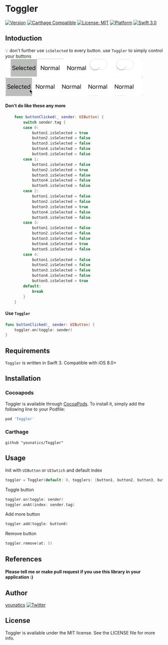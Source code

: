# Toggler
[![Version](https://img.shields.io/cocoapods/v/Toggler.svg?style=flat)](http://cocoapods.org/pods/Toggler)
[![Carthage Compatible](https://img.shields.io/badge/Carthage-compatible-4BC51D.svg?style=flat)](https://github.com/Carthage/Carthage)
[![License: MIT](https://img.shields.io/badge/license-MIT-blue.svg?style=flat)](https://github.com/younatics/Toggler/blob/master/LICENSE)
[![Platform](https://img.shields.io/cocoapods/p/Toggler.svg?style=flat)](http://cocoapods.org/pods/Toggler)
[![Swift 3.0](https://img.shields.io/badge/Swift-3.0-orange.svg?style=flat)](https://developer.apple.com/swift/)

## Intoduction
💡 don't further use `isSelected` to every button. use `Toggler` to simply control your buttons
![demo](Images/Toggler.gif)
![demo](Images/Toggler2.gif)

#### Don't do like these any more
```Swift
    func buttonClicked(_ sender: UIButton) {
        switch sender.tag {
        case 0:
            button1.isSelected = true
            button2.isSelected = false
            button3.isSelected = false
            button4.isSelected = false
            button5.isSelected = false
        case 1:
            button1.isSelected = false
            button2.isSelected = true
            button3.isSelected = false
            button4.isSelected = false
            button5.isSelected = false
        case 2:
            button1.isSelected = false
            button2.isSelected = false
            button3.isSelected = true
            button4.isSelected = false
            button5.isSelected = false
        case 3:
            button1.isSelected = false
            button2.isSelected = false
            button3.isSelected = false
            button4.isSelected = true
            button5.isSelected = false
        case 4:
            button1.isSelected = false
            button2.isSelected = false
            button3.isSelected = false
            button4.isSelected = false
            button5.isSelected = true
        default:
            break
        }
    }
```

#### Use `Toggler`
```Swift 
func buttonClicked(_ sender: UIButton) {
    toggler.on(toggle: sender)
}
```
## Requirements

`Toggler` is written in Swift 3. Compatible with iOS 8.0+

## Installation

### Cocoapods

Toggler is available through [CocoaPods](http://cocoapods.org). To install
it, simply add the following line to your Podfile:

```ruby
pod 'Toggler'
```
### Carthage
```
github "younatics/Toggler"
```

## Usage
Init with `UIButton` or `UISwtich` and default index
```Swift 
toggler = Toggler(default: 0, togglers: [button1, button2, button3, button4, button5])
```

Toggle button
```Swift
toggler.on(toggle: sender)
toggler.onAt(index: sender.tag)
```

Add more button
```Swift 
toggler.add(toggle: button6)
```

Remove button
```Swift 
toggler.remove(at: 5)
```

## References
#### Please tell me or make pull request if you use this library in your application :) 

## Author
[younatics](https://twitter.com/younatics)
<a href="http://twitter.com/younatics" target="_blank"><img alt="Twitter" src="https://img.shields.io/twitter/follow/younatics.svg?style=social&label=Follow"></a>

## License
Toggler is available under the MIT license. See the LICENSE file for more info.
